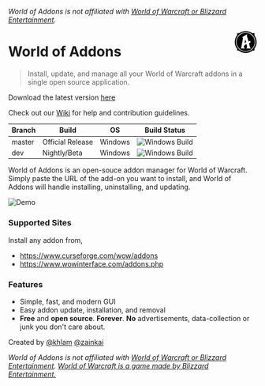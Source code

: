 *World of Addons is not affiliated with  [World of Warcraft or Blizzard Entertainment](https://www.blizzard.com/).*

<img align="right" width="45" height="45" src="./assets/200x200.png?raw=true">

# World of Addons

> Install, update, and manage all your World of Warcraft addons in a single open source application.

Download the latest version [here](https://github.com/WorldofAddons/worldofaddons/releases)

Check out our [Wiki](https://github.com/WorldofAddons/worldofaddons/wiki) for help and contribution guidelines.

|Branch|Build|OS|Build Status|
|---|---|---|---|
|master|Official Release|Windows|![Windows Build](https://ci.appveyor.com/api/projects/status/github/worldofaddons/worldofaddons?branch=master&svg=true)|
|dev|Nightly/Beta|Windows|![Windows Build](https://ci.appveyor.com/api/projects/status/github/worldofaddons/worldofaddons?branch=dev&svg=true)|

World of Addons is an open-souce addon manager for World of Warcraft.
Simply paste the URL of the add-on you want to install, and World of Addons will handle installing, uninstalling, and updating.

![Demo](https://i.imgur.com/mIIHJL1.gif)

### Supported Sites
Install any addon from,
- https://www.curseforge.com/wow/addons
- https://www.wowinterface.com/addons.php

### Features
- Simple, fast, and modern GUI
- Easy addon update, installation, and removal
- **Free** and **open source**. **Forever**.  **No** advertisements, data-collection or junk you don't care about.

Created by
[@khlam](https://github.com/khlam)
[@zainkai](https://github.com/zainkai)


*World of Addons is not affiliated with  [World of Warcraft or Blizzard Entertainment](https://www.blizzard.com/).*
[*World of Warcraft is a game made by Blizzard Entertainment.*](https://www.blizzard.com/)

